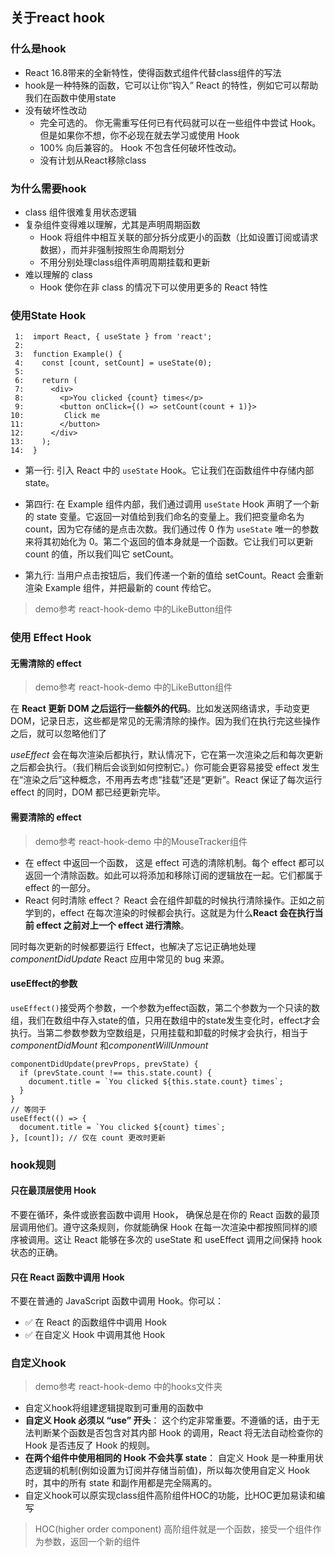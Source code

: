 ## 关于react hook

### 什么是hook

-  React 16.8带来的全新特性，使得函数式组件代替class组件的写法
-  hook是一种特殊的函数，它可以让你“钩入” React 的特性，例如它可以帮助我们在函数中使用state
-  没有破坏性改动
    - 完全可选的。 你无需重写任何已有代码就可以在一些组件中尝试 Hook。但是如果你不想，你不必现在就去学习或使用 Hook
    - 100% 向后兼容的。 Hook 不包含任何破坏性改动。
    - 没有计划从React移除class

###  为什么需要hook

- class 组件很难复用状态逻辑
- 复杂组件变得难以理解，尤其是声明周期函数
   - Hook 将组件中相互关联的部分拆分成更小的函数（比如设置订阅或请求数据），而并非强制按照生命周期划分
   - 不用分别处理class组件声明周期挂载和更新
- 难以理解的 class
   - Hook 使你在非 class 的情况下可以使用更多的 React 特性
  
### 使用State Hook 

```
 1:  import React, { useState } from 'react';
 2:
 3:  function Example() {
 4:    const [count, setCount] = useState(0);
 5:
 6:    return (
 7:      <div>
 8:        <p>You clicked {count} times</p>
 9:        <button onClick={() => setCount(count + 1)}>
10:         Click me
11:        </button>
12:      </div>
13:    );
14:  }
```

- 第一行: 引入 React 中的 `useState` Hook。它让我们在函数组件中存储内部 state。

- 第四行: 在 Example 组件内部，我们通过调用 `useState` Hook 声明了一个新的 state 变量。它返回一对值给到我们命名的变量上。我们把变量命名为 count，因为它存储的是点击次数。我们通过传 0 作为 `useState` 唯一的参数来将其初始化为 0。第二个返回的值本身就是一个函数。它让我们可以更新 count 的值，所以我们叫它 setCount。

- 第九行: 当用户点击按钮后，我们传递一个新的值给 setCount。React 会重新渲染 Example 组件，并把最新的 count 传给它。

> demo参考 react-hook-demo 中的LikeButton组件

### 使用 Effect Hook

#### 无需清除的 effect

> demo参考 react-hook-demo 中的LikeButton组件


在 **React 更新 DOM 之后运行一些额外的代码**。比如发送网络请求，手动变更 DOM，记录日志，这些都是常见的无需清除的操作。因为我们在执行完这些操作之后，就可以忽略他们了

*useEffect* 会在每次渲染后都执行，默认情况下，它在第一次渲染之后和每次更新之后都会执行。（我们稍后会谈到如何控制它。）你可能会更容易接受 effect 发生在“渲染之后”这种概念，不用再去考虑“挂载”还是“更新”。React 保证了每次运行 effect 的同时，DOM 都已经更新完毕。


#### 需要清除的 effect

> demo参考 react-hook-demo 中的MouseTracker组件

- 在 effect 中返回一个函数， 这是 effect 可选的清除机制。每个 effect 都可以返回一个清除函数。如此可以将添加和移除订阅的逻辑放在一起。它们都属于 effect 的一部分。
- React 何时清除 effect？ React 会在组件卸载的时候执行清除操作。正如之前学到的，effect 在每次渲染的时候都会执行。这就是为什么**React 会在执行当前 effect 之前对上一个 effect 进行清除**。

同时每次更新的时候都要运行 Effect，也解决了忘记正确地处理 *componentDidUpdate*  React 应用中常见的 bug 来源。

#### useEffect的参数

`useEffect()`接受两个参数，一个参数为effect函数，第二个参数为一个只读的数组，我们在数组中存入state的值，只用在数组中的state发生变化时，effect才会执行。当第二参数参数为空数组是，只用挂载和卸载的时候才会执行，相当于 *componentDidMount* 和*componentWillUnmount*

```
componentDidUpdate(prevProps, prevState) {
  if (prevState.count !== this.state.count) {
    document.title = `You clicked ${this.state.count} times`;
  }
}
// 等同于
useEffect(() => {
  document.title = `You clicked ${count} times`;
}, [count]); // 仅在 count 更改时更新

```

### hook规则

#### 只在最顶层使用 Hook

不要在循环，条件或嵌套函数中调用 Hook， 确保总是在你的 React 函数的最顶层调用他们。遵守这条规则，你就能确保 Hook 在每一次渲染中都按照同样的顺序被调用。这让 React 能够在多次的 useState 和 useEffect 调用之间保持 hook 状态的正确。

#### 只在 React 函数中调用 Hook

不要在普通的 JavaScript 函数中调用 Hook。你可以：

- ✅ 在 React 的函数组件中调用 Hook
- ✅ 在自定义 Hook 中调用其他 Hook

### 自定义hook

> demo参考 react-hook-demo 中的hooks文件夹

- 自定义hook将组建逻辑提取到可重用的函数中
- **自定义 Hook 必须以 “use” 开头**： 这个约定非常重要。不遵循的话，由于无法判断某个函数是否包含对其内部 Hook 的调用，React 将无法自动检查你的 Hook 是否违反了 Hook 的规则。
- **在两个组件中使用相同的 Hook 不会共享 state**： 自定义 Hook 是一种重用状态逻辑的机制(例如设置为订阅并存储当前值)，所以每次使用自定义 Hook 时，其中的所有 state 和副作用都是完全隔离的。
- 自定义hook可以原实现class组件高阶组件HOC的功能，比HOC更加易读和编写


> HOC(higher order component) 高阶组件就是一个函数，接受一个组件作为参数，返回一个新的组件 






